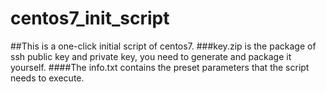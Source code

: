 # centos7_init_script
##This is a one-click initial script of centos7.
###key.zip is the package of ssh public key and private key, you need to generate and package it yourself.
####The info.txt contains the preset parameters that the script needs to execute.
